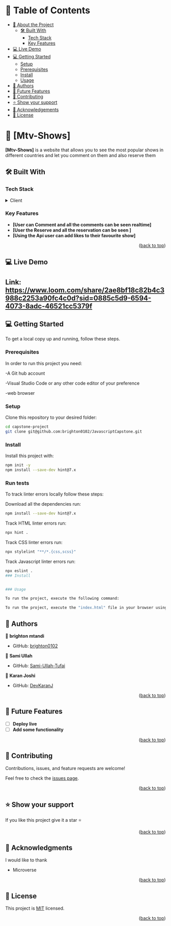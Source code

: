<!-- TABLE OF CONTENTS -->

# 📗 Table of Contents

- [📖 About the Project](#about-project)
  - [🛠 Built With](#built-with)
    - [Tech Stack](#tech-stack)
    - [Key Features](#key-features)
- [💻 Live Demo ](#live-Demo)
- [💻 Getting Started](#getting-started)
  - [Setup](#setup)
  - [Prerequisites](#prerequisites)
  - [Install](#install)
  - [Usage](#usage)
- [👥 Authors](#authors)
- [🔭 Future Features](#future-features)
- [🤝 Contributing](#contributing)
- [⭐️ Show your support](#support)
- [🙏 Acknowledgements](#acknowledgements)
- [📝 License](#license)

<!-- PROJECT DESCRIPTION -->

# 📖 [Mtv-Shows] <a name="about-project"></a>

**[Mtv-Shows]** is a website that allows you to see the most popular shows in different countries and let you comment on them and also reserve them

## 🛠 Built With <a name="built-with"></a>

### Tech Stack <a name="tech-stack"></a>

<details>
  <summary>Client</summary>
  <ul>
     <li><a href="https://en.wikipedia.org/wiki/HTML">HTML</a></li>
    <li><a href="https://en.wikipedia.org/wiki/CSS">CSS</a></li>
    <li><a href="https://en.wikipedia.org/wiki/Javascript">Javascript</a></li>
  </ul>
</details>

<!-- Features -->

### Key Features <a name="key-features"></a>

- **[User can Comment and all the comments can be seen realtime]**
- **[User the Reserve and all the reservation can be seen ]**
- **[Using the Api user can add likes to their favourite show]**

<p align="right">(<a href="#readme-top">back to top</a>)</p>

## 💻 Live Demo <a name="getting-started"></a>

## Link: https://www.loom.com/share/2ae8bf18c82b4c3988c2253a90fc4c0d?sid=0885c5d9-6594-4073-8adc-46521cc5379f

<!-- GETTING STARTED -->

## 💻 Getting Started <a name="getting-started"></a>

To get a local copy up and running, follow these steps.

### Prerequisites

In order to run this project you need:

-A Git hub account

-Visual Studio Code or any other code editor of your preference

-web browser

### Setup

Clone this repository to your desired folder:

```sh
cd capstone-project
git clone git@github.com:brighton0102/JavascriptCapstone.git
```

### Install

Install this project with:

```sh
npm init -y
npm install --save-dev hint@7.x
```

### Run tests

To track linter errors locally follow these steps:

Download all the dependencies run:

```sh
npm install --save-dev hint@7.x
```

Track HTML linter errors run:

```sh
npx hint .
```

Track CSS linter errors run:

```sh
npx stylelint "**/*.{css,scss}"
```

Track Javascript linter errors run:

```sh
npx eslint .
### Install


### Usage

To run the project, execute the following command:

To run the project, execute the "index.html" file in your browser using live server

```

## 👥 Authors <a name="authors"></a>

👤 **brighton mtandi**

- GitHub: [brighton0102](htpps://github.com/brighton0102)

👤 **Sami Ullah**

- GitHub: [Sami-Ullah-Tufai](https://github.com/Sami-Ullah-Tufail)

👤 **Karan Joshi**

- GitHub: [DevKaranJ](https://github.com/DevKaranJ)

<p align="right">(<a href="#readme-top">back to top</a>)</p>

<!-- FUTURE FEATURES -->

## 🔭 Future Features <a name="future-features"></a>

- [ ] **Deploy live**
- [ ] **Add some functionality**

<p align="right">(<a href="#readme-top">back to top</a>)</p>

<!-- CONTRIBUTING -->

## 🤝 Contributing <a name="contributing"></a>

Contributions, issues, and feature requests are welcome!

Feel free to check the [issues page](https://github.com/Sami-Ullah-Tufail/Awesome-books/issues).

<p align="right">(<a href="#readme-top">back to top</a>)</p>

<!-- SUPPORT -->

## ⭐️ Show your support <a name="support"></a>

If you like this project give it a star ⭐

<p align="right">(<a href="#readme-top">back to top</a>)</p>

<!-- ACKNOWLEDGEMENTS -->

## 🙏 Acknowledgments <a name="acknowledgements"></a>

I would like to thank

- Microverse

<p align="right">(<a href="#readme-top">back to top</a>)</p>

<!-- FAQ (optional) -->

<!-- LICENSE -->

## 📝 License <a name="license"></a>

This project is [MIT](./MIT.md) licensed.

<p align="right">(<a href="#readme-top">back to top</a>)</p>
